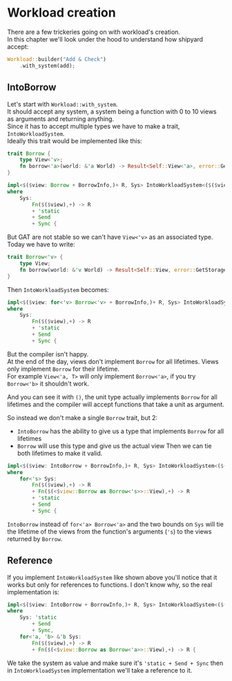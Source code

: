 # Workload creation

There are a few trickeries going on with workload's creation.\
In this chapter we'll look under the hood to understand how shipyard accept:

```rs
Workload::builder("Add & Check")
    .with_system(add);
```

## IntoBorrow

Let's start with `Workload::with_system`.\
It should accept any system, a system being a function with 0 to 10 views as arguments and returning anything.\
Since it has to accept multiple types we have to make a trait, `IntoWorkloadSystem`.\
Ideally this trait would be implemented like this:

```rs
trait Borrow {
    type View<'v>;
    fn borrow<'a>(world: &'a World) -> Result<Self::View<'a>, error::GetStorage>;
}

impl<$($view: Borrow + BorrowInfo,)+ R, Sys> IntoWorkloadSystem<($($view,)+), R> for Sys
where
    Sys:
        Fn($($view),+) -> R
        + 'static
        + Send
        + Sync {
```

But GAT are not stable so we can't have `View<'v>` as an associated type.
Today we have to write:

```rs
trait Borrow<'v> {
    type View;
    fn borrow(world: &'v World) -> Result<Self::View, error::GetStorage>;
}
```

Then `IntoWorkloadSystem` becomes:

```rs
impl<$($view: for<'v> Borrow<'v> + BorrowInfo,)+ R, Sys> IntoWorkloadSystem<($($view,)+), R> for Sys
where
    Sys:
        Fn($($view),+) -> R
        + 'static
        + Send
        + Sync {
```

But the compiler isn't happy.\
At the end of the day, views don't implement `Borrow` for all lifetimes. Views only implement `Borrow` for their lifetime.\
For example `View<'a, T>` will only implement `Borrow<'a>`, if you try `Borrow<'b>` it shouldn't work.

And you can see it with `()`, the unit type actually implements `Borrow` for all lifetimes and the compiler will accept functions that take a unit as argument.

So instead we don't make a single `Borrow` trait, but 2:
- `IntoBorrow` has the ability to give us a type that implements `Borrow` for all lifetimes
- `Borrow` will use this type and give us the actual view
Then we can tie both lifetimes to make it valid.

```rs
impl<$($view: IntoBorrow + BorrowInfo,)+ R, Sys> IntoWorkloadSystem<($($view,)+), R> for Sys
where
    for<'s> Sys:
        Fn($($view),+) -> R
        + Fn($(<$view::Borrow as Borrow<'s>>::View),+) -> R
        + 'static
        + Send
        + Sync {
```

`IntoBorrow` instead of `for<'a> Borrow<'a>` and the two bounds on `Sys` will tie the lifetime of the views from the function's arguments (`'s`) to the views returned by `Borrow`.

## Reference

If you implement `IntoWorkloadSystem` like shown above you'll notice that it works but only for references to functions.
I don't know why, so the real implementation is:

```rs
impl<$($view: IntoBorrow + BorrowInfo,)+ R, Sys> IntoWorkloadSystem<($($view,)+), R> for Sys
where
    Sys: 'static
        + Send
        + Sync,
    for<'a, 'b> &'b Sys:
        Fn($($view),+) -> R
        + Fn($(<$view::Borrow as Borrow<'a>>::View),+) -> R {
```

We take the system as value and make sure it's `'static + Send + Sync` then in `IntoWorkloadSystem` implementation we'll take a reference to it.
